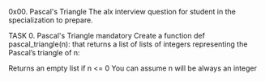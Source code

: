 0x00. Pascal's Triangle
The alx interview question for student in the specialization to prepare.

TASK 
0. Pascal's Triangle
mandatory
Create a function def pascal_triangle(n): that returns a list of lists of integers representing the Pascal’s triangle of n:

Returns an empty list if n <= 0
You can assume n will be always an integer